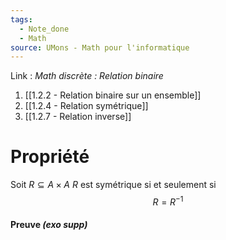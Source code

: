 ```yaml
---
tags:
  - Note_done
  - Math
source: UMons - Math pour l'informatique
---
```


Link :
_Math discrète : Relation binaire_
1. [[1.2.2 - Relation binaire sur un ensemble]]
1. [[1.2.4 - Relation symétrique]]
2. [[1.2.7 - Relation inverse]]

# Propriété
Soit $R\subseteq A\times A$
$R$ est symétrique si et seulement si $$R=R^{-1}$$
#### Preuve _(exo supp)_

